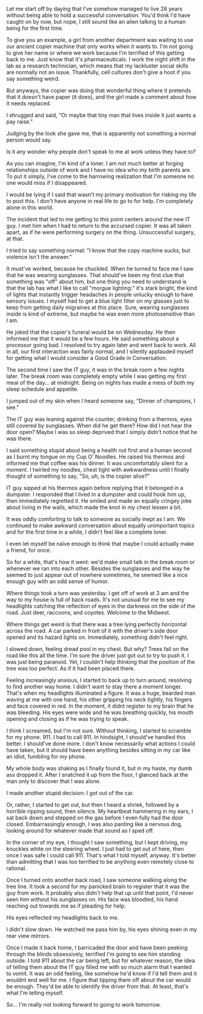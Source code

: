 Let me start off by daying that I've somehow managed to live 28 years without being able to hold a successful conversation. You'd think I'd have caught on by now, but nope, I still sound like an alien talking to a human being for the first time. 

To give you an example, a girl from another department was waiting to use our ancient copier machine that only works when it wants to. I'm not going to give her name or where we work because I'm terrified of this getting back to me. Just know that it's pharmaceuticals. I work the night shift in the lab as a research technician, which means that my lackluster social skills are normally not an issue. Thankfully, cell cultures don't give a hoot if you say something weird. 

But anyways, the copier was doing that wonderful thing where it pretends that it doesn't have paper (it does), and the girl made a comment about how it needs replaced. 

I shrugged and said, "Or maybe that tiny man that lives inside it just wants a pay raise."

Judging by the look she gave me, that is apparently not something a normal person would say. 

Is it any wonder why people don't speak to me at work unless they have to?

As you can imagine, I'm kind of a loner. I am not much better at forging relationships outside of work and I have no idea who my birth parents are. To put it simply, I've come to the harrowing realization that I'm someone no one would miss if I disappeared. 

I would be lying if I said that wasn't my primary motivation for risking my life to post this. I don't have anyone in real life to go to for help. I'm completely alone in this world. 

The incident that led to me getting to this point centers around the new IT guy. I met him when I had to return to the accursed copier. It was all taken apart, as if he were performing surgery on the thing. Unsuccessful surgery, at that. 

I tried to say something normal: "I know that the copy machine sucks, but violence isn't the answer."

It must've worked, because he chuckled. When he turned to face me I saw that he was wearing sunglasses. That should've been my first clue that something was "off" about him, but one thing you need to understand is that the lab has what I like to call "morgue lighting:" it's stark bright, the kind of lights that instantly trigger headaches in people unlucky enough to have sensory issues. I myself had to get a blue light filter on my glasses just to keep from getting daily migraines at this place. Sure, wearing sunglasses inside is kind of extreme, but maybe he was even more photosensitive than I am.

He joked that the copier's funeral would be on Wednesday. He then informed me that it would be a few hours. He said something about a processor going bad. I resolved to try again later and went back to work. All in all, our first interaction was fairly normal, and I silently applauded myself for getting what I would consider a Good Grade in Conversation.

The second time I saw the IT guy, it was in the break room a few nights later. The break room was completely empty while I was getting my first meal of the day... at midnight. Being on nights has made a mess of both my sleep schedule and appetite. 

I jumped out of my skin when I heard someone say, "Dinner of champions, I see."

The IT guy was leaning against the counter, drinking from a thermos, eyes still covered by sunglasses. When did he get there? How did I not hear the door open? Maybe I was so sleep deprived that I simply didn't notice that he was there.  

I said something stupid about being a health nut first and a human second as I burnt my tongue on my Cup O' Noodles. He raised his thermos and informed me that coffee was his dinner. It was uncomfortably silent for a moment. I twirled my noodles, chest tight with awkwardness until I finally thought of something to say, "So, uh, is the copier alive?" 

IT guy sipped at his thermos again before replying that it belonged in a dumpster. I responded that I lived in a dumpster and could hook him up, then immediately regretted it. He smiled and made an equally cringey joke about living in the walls, which made the knot in my chest lessen a bit. 

It was oddly comforting to talk to someone as socially inept as I am. We continued to make awkward conversation about equally unimportant topics and for the first time in a while, I didn't feel like a complete loner. 

I even let myself be naïve enough to think that maybe I could actually make a friend, for once. 

So for a while, that's how it went: we'd make small talk in the break room or whenever we ran into each other. Besides the sunglasses and the way he seemed to just appear out of nowhere sometimes, he seemed like a nice enough guy with an odd sense of humor. 


Where things took a turn was yesterday. I get off of work at 3 am and the way to my house is full of back roads. It's not unusual for me to see my headlights catching the reflection of eyes in the darkness on the side of the road. Just deer, raccoons, and coyotes. Welcome to the Midwest. 

Where things get weird is that there was a tree lying perfectly horizontal across the road. A car parked in front of it with the driver's side door opened and its hazard lights on. Immediately, something didn't feel right. 

I slowed down, feeling dread pool in my chest. But why? Trees fall on the road like this all the time. I'm sure the driver just got out to try to push it. I was just being paranoid. Yet, I couldn't help thinking that the position of the tree was too perfect. As if it had been placed there.  

Feeling increasingly anxious, I started to back up to turn around, resolving to find another way home. I didn't want to stay there a moment longer. That's when my headlights illuminated a figure. It was a huge, bearded man waving at me with one hand, his other gripping his neck tightly, his fingers and face covered in red. In the moment, it didnt register to my brain that he was bleeding. His eyes were wide and he was breathing quickly, his mouth opening and closing as if he was trying to speak. 

I think I screamed, but I'm not sure. Without thinking, I started to scramble for my phone. 911. I had to call 911. In hindsight, I should've handled this better. I should've done more. I don't know necessarily what actions I could have taken, but it should have been anything besides sitting in my car like an idiot, fumbling for my phone. 

My whole body was shaking as I finally found it, but in my haste, my dumb ass dropped it. After I snatched it up from the floor, I glanced back at the man only to discover that I was alone. 

I made another stupid decision: I got out of the car.

Or, rather, I started to get out, but then I heard a shriek, followed by a horrible ripping sound, then silence. My heartbeat hammering in my ears, I sat back down and stepped on the gas before I even fully had the door closed. Embarrassingly enough, I was also panting like a nervous dog, looking around for whatever made that sound as I sped off. 

In the corner of my eye, I thought I saw something, but I kept driving, my knuckles white on the steering wheel. I just had to get out of here, then once I was safe I could call 911. That's what I told myself, anyway. It's better than admitting that I was too terrified to be anything even remotely close to rational. 

Once I turned onto another back road, I saw someone walking along the tree line. It took a second for my panicked brain to register that it was the guy from work. It probably also didn't help that up until that point, I'd never seen him without his sunglasses on. His face was bloodied, his hand reaching out towards me as if pleading for help. 

His eyes reflected my headlights back to me. 

I didn't slow down. He watched me pass him by, his eyes shining even in my rear view mirrors. 


Once I made it back home, I barricaded the door and have been peeking through the blinds obsessively, terrified I'm going to see him standing outside. I told 911 about the car being left, but for whatever reason, the idea of telling them about the IT guy filled me with so much alarm that I wanted to vomit. It was an odd feeling, like somehow he'd know if I'd tell them and it wouldnt end well for me. I figure that tipping them off about the car would be enough. They'd be able to identify the driver from that. At least, that's what I'm telling myself. 

So... I'm really not looking forward to going to work tomorrow. 